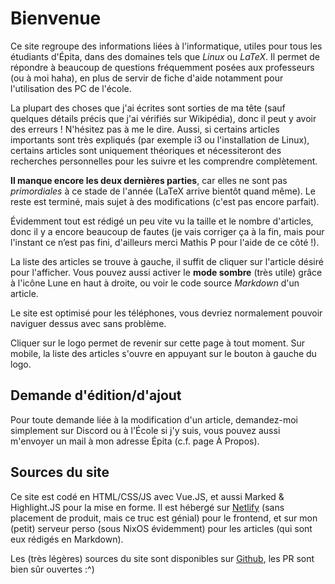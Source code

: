 # Bienvenue

Ce site regroupe des informations liées à l'informatique, utiles pour tous les étudiants d'Épita, dans des domaines tels que _Linux_ ou _LaTeX_.
Il permet de répondre à beaucoup de questions fréquemment posées aux professeurs (ou à moi haha), en plus de servir de fiche d'aide notamment pour l'utilisation des PC de l'école.

La plupart des choses que j'ai écrites sont sorties de ma tête (sauf quelques détails précis que j'ai vérifiés sur Wikipédia), donc il peut y avoir des erreurs ! N'hésitez pas
à me le dire. Aussi, si certains articles importants sont très expliqués (par exemple i3 ou l'installation de Linux), certains articles sont uniquement théoriques et nécessiteront des recherches
personnelles pour les suivre et les comprendre complètement.

**Il manque encore les deux dernières parties**, car elles ne sont pas _primordiales_ à ce stade de l'année (LaTeX arrive bientôt quand même). Le reste est terminé, mais sujet à des modifications
(c'est pas encore parfait). 

Évidemment tout est rédigé un peu vite vu la taille et le nombre d'articles, donc il y a encore beaucoup de fautes (je vais corriger ça à la fin, mais pour l'instant ce n’est pas fini, d'ailleurs
merci Mathis P pour l'aide de ce côté !).

La liste des articles se trouve à gauche, il suffit de cliquer sur l'article désiré pour l'afficher. Vous pouvez aussi activer le **mode sombre** (très utile) grâce à l'icône Lune en haut à droite,
ou voir le code source _Markdown_ d'un article. 

Le site est optimisé pour les téléphones, vous devriez normalement pouvoir naviguer dessus avec sans problème.

Cliquer sur le logo permet de revenir sur cette page à tout moment. Sur mobile, la liste des articles s'ouvre en appuyant sur le bouton à gauche du logo.

## Demande d'édition/d'ajout

Pour toute demande liée à la modification d'un article, demandez-moi simplement sur Discord ou à l'École si j'y suis, vous pouvez aussi m'envoyer un mail à mon adresse Épita
(c.f. page À Propos).

## Sources du site

Ce site est codé en HTML/CSS/JS avec Vue.JS, et aussi Marked & Highlight.JS pour la mise en forme. Il est hébergé sur [Netlify](https://netlify.com)
(sans placement de produit, mais ce truc est génial) pour le frontend, et sur mon (petit) serveur perso (sous NixOS évidemment) pour les articles (qui sont eux rédigés en Markdown).

Les (très légères) sources du site sont disponibles sur [Github](https://github.com/Litarvan/epita-aled), les PR sont bien sûr ouvertes :^)
